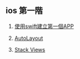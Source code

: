## ios 第一階

1. [使用swift建立第一個APP](./iOS行動程式基礎開發上架20堂課/第7堂使用swift建立第一個App/README.md)

2. [AutoLayout](./iOS行動程式基礎開發上架20堂課/第8堂課AutoLayout/README.md)
3. [Stack Views](./iOS行動程式基礎開發上架20堂課/第9堂課使用Stack_Views設計UI/README.md)